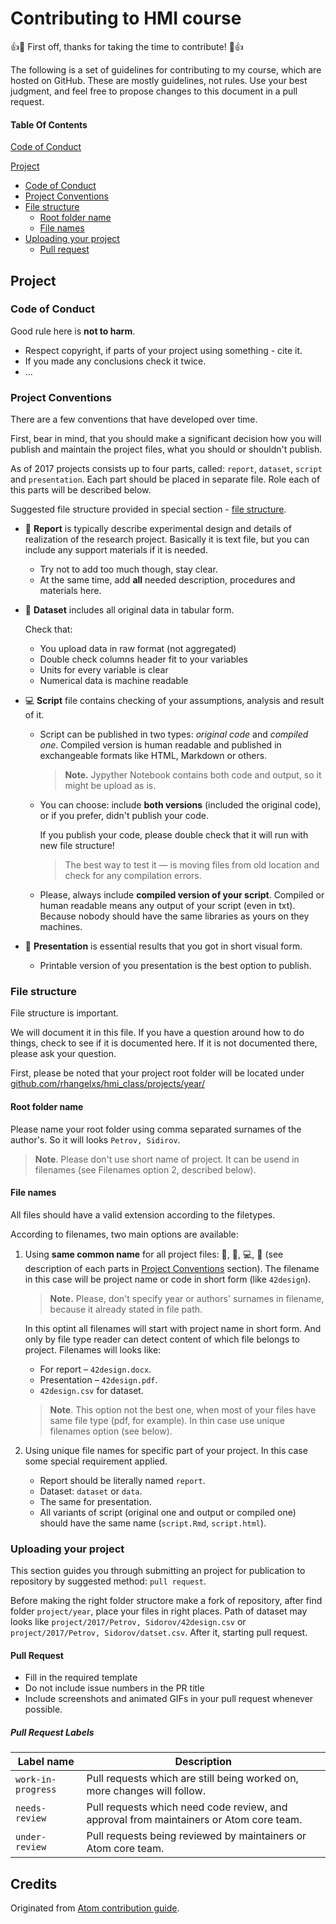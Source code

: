 # Contributing to HMI course
:+1::tada: First off, thanks for taking the time to contribute! :tada::+1:

The following is a set of guidelines for contributing to my course, which are hosted on GitHub. These are mostly guidelines, not rules. Use your best judgment, and feel free to propose changes to this document in a pull request.

#### Table Of Contents

[Code of Conduct](#code-of-conduct)

<!--[I don't want to read this whole thing, I just have a question!!!](#i-dont-want-to-read-this-whole-thing-i-just-have-a-question)-->

[Project](#project)
  * [Code of Conduct](#code-of-conduct)
  * [Project Conventions](#project-conventions)
  * [File structure](#file-structure)
    * [Root folder name](#root-folder-name)
    * [File names](#file-names)
  * [Uploading your project](#uploading-your-project)
    * [Pull request](#pull-request)

## Project

### Code of Conduct

Good rule here is **not to harm**.

* Respect copyright, if parts of your project using something - cite it.
* If you made any conclusions check it twice.
* ...

### Project Conventions

There are a few conventions that have developed over time.

First, bear in mind, that you should make a significant decision how you will publish and maintain the project files, what you should or shouldn't publish.

As of 2017 projects consists up to four parts, called: `report`, `dataset`, `script` and `presentation`. Each part should be placed in separate file.
Role each of this parts will be described below.

Suggested file structure provided in special section - [file structure](#file-structure).

* :blue_book: **Report** is typically describe experimental design and details of realization of the research project. Basically it is text file, but you can include any support materials if it is needed.
	* Try not to add too much though, stay clear.
	* At the same time, add **all** needed description, procedures and materials here.

* :bookmark_tabs: **Dataset** includes all original data in tabular form.

  Check that:
	* You upload data in raw format (not aggregated)
	* Double check columns header fit to your variables
	* Units for every variable is clear
	* Numerical data is machine readable
* :computer: **Script** file contains checking of your assumptions, analysis and result of it.
	* Script can be published in two types: *original code* and *compiled one*. Compiled version is human readable and published in exchangeable formats like HTML, Markdown or others.
		> **Note.** Jypyther Notebook contains both code and output, so it might be upload as is.

	* You can choose: include **both versions** (included the original code), or if you prefer, didn't publish your code.
	  
	  If you publish your code, please double check that it will run with new file structure!
	  
	  > The best way to test it — is moving files from old location and check for any compilation errors.

	* Please, always include **compiled version of your script**. Compiled or human readable means any output of your script (even in txt). Because nobody should have the same libraries as yours on they machines.

* :sunrise_over_mountains: **Presentation** is essential results that you got in short visual form.
	* Printable version of you presentation is the best option to publish.

### File structure

File structure is important.

We will document it in this file. If you have a question around how to do things, check to see if it is documented here. If it is not documented there, please ask your question.

First, please be noted that your project root folder will be located under [github.com/rhangelxs/hmi_class/projects/year/](github.com/rhangelxs/hmi_class/projects/)

#### Root folder name

Please name your root folder using comma separated surnames of the author's. So it will looks `Petrov, Sidirov`.

> **Note**. Please don't use short name of project. It can be usend in filenames (see Filenames option 2, described below).

#### File names

All files should have a valid extension according to the filetypes.

According to filenames, two main options are available:

1. Using **same common name** for all project files: :blue_book:, :bookmark_tabs:, :computer:, :sunrise_over_mountains: (see description of each parts in [Project Conventions](#project-conventions) section). The filename in this case will be project name or code in short form (like `42design`).

   > **Note.** Please, don't specify year or authors' surnames in filename, because it already stated in file path.

   In this optint all filenames will start with project name in short form. And only by file type reader can detect content of which file belongs to project. Filenames will looks like:

   * For report – `42design.docx`.
   * Presentation – `42design.pdf`.
   * `42design.csv` for dataset.
   
   > **Note**. This option not the best one, when most of your files have same file type (pdf, for example). In thin case use unique filenames option (see below).

2. Using unique file names for specific part of your project. In this case some special requirement applied.

   * Report should be literally named `report`.
   * Dataset: `dataset` or `data`.
   * The same for presentation.
   * All variants of script (original one and output or compiled one) should have the same name (`script.Rmd`, `script.html`).

### Uploading your project

This section guides you through submitting an project for publication to repository by suggested method: `pull request`.

Before making the right folder structore make a fork of repository, after find folder `project/year`, place your files in right places. Path of dataset may looks like `project/2017/Petrov, Sidorov/42design.csv` or `project/2017/Petrov, Sidorov/datset.csv`. After it, starting pull request.

#### Pull Request

* Fill in the required template
* Do not include issue numbers in the PR title
* Include screenshots and animated GIFs in your pull request whenever possible.

##### Pull Request Labels

|     Label name     |                                       Description                                        |
| ------------------ | ---------------------------------------------------------------------------------------- |
| `work-in-progress` | Pull requests which are still being worked on, more changes will follow.                 |
| `needs-review`     | Pull requests which need code review, and approval from maintainers or Atom core team.   |
| `under-review`     | Pull requests being reviewed by maintainers or Atom core team.                           |

## Credits

Originated from [Atom contribution guide](https://github.com/atom/atom/blob/master/CONTRIBUTING.md).